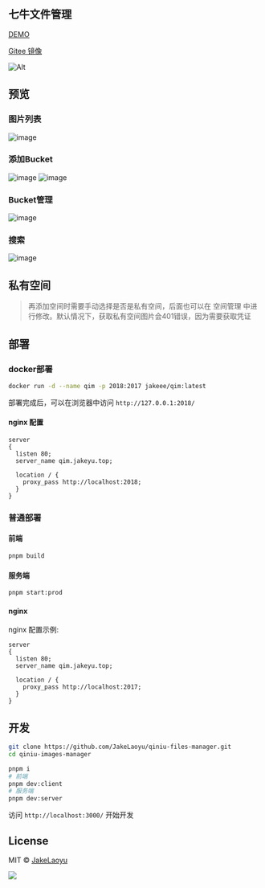 ## 七牛文件管理

[DEMO](http://qim.jakeyu.top)

[Gitee 镜像](https://gitee.com/jakelaoyu/qiniu-files-manager)

![Alt](https://repobeats.axiom.co/api/embed/beeeb59c9f480d4ed9c99c31eabf6f555574d3db.svg "Repobeats analytics image")

## 预览

### 图片列表
![image](https://raw.githubusercontent.com/JakeLaoyu/qiniu-images-manager/master/packages/client/src/assets/readme/SCR-20221217-khn.png)

### 添加Bucket
![image](https://raw.githubusercontent.com/JakeLaoyu/qiniu-images-manager/master/packages/client/src/assets/readme/SCR-20221217-kif.png)
![image](https://raw.githubusercontent.com/JakeLaoyu/qiniu-images-manager/master/packages/client/src/assets/readme/SCR-20221217-kj1.png)

### Bucket管理
![image](https://raw.githubusercontent.com/JakeLaoyu/qiniu-images-manager/master/packages/client/src/assets/readme/SCR-20221217-kk5.png)

### 搜索
![image](https://raw.githubusercontent.com/JakeLaoyu/qiniu-images-manager/master/packages/client/src/assets/readme/SCR-20221217-kl6.png)


## 私有空间

> 再添加空间时需要手动选择是否是私有空间，后面也可以在 空间管理 中进行修改。默认情况下，获取私有空间图片会401错误，因为需要获取凭证

## 部署

### docker部署

```sh
docker run -d --name qim -p 2018:2017 jakeee/qim:latest
```

部署完成后，可以在浏览器中访问 `http://127.0.0.1:2018/`

#### nginx 配置

```nginx
server
{
  listen 80;
  server_name qim.jakeyu.top;

  location / {
    proxy_pass http://localhost:2018;
  }
}
````

### 普通部署

#### 前端

```sh
pnpm build
```

#### 服务端

```sh
pnpm start:prod
```

#### nginx

nginx 配置示例:

```nginx
server
{
  listen 80;
  server_name qim.jakeyu.top;

  location / {
    proxy_pass http://localhost:2017;
  }
}
```


## 开发

```sh
git clone https://github.com/JakeLaoyu/qiniu-files-manager.git
cd qiniu-images-manager
```

```sh
pnpm i
# 前端
pnpm dev:client
# 服务端
pnpm dev:server
```

访问 `http://localhost:3000/` 开始开发

## License
MIT © [JakeLaoyu](https://github.com/JakeLaoyu)

<a href="https://www.buymeacoffee.com/jakeyu"><img src="https://img.buymeacoffee.com/button-api/?text=Buy me a coffee&emoji=&slug=jakeyu&button_colour=FFDD00&font_colour=000000&font_family=Cookie&outline_colour=000000&coffee_colour=ffffff" /></a>
